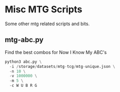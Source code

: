 # Misc MTG Scripts
Some other mtg related scripts and bits.

## mtg-abc.py
Find the best combos for Now I Know My ABC's

```py
python3 abc.py \
  -i /storage/datasets/mtg-tcg/mtg-unique.json \
  -n 10 \
  -v 1000000 \
  -m 5 \
  -c W U B R G
```